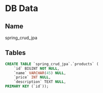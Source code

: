 # DB Data

## Name
spring_crud_jpa

## Tables
```sql
CREATE TABLE `spring_crud_jpa`.`products` (
    `id` BIGINT NOT NULL,
    `name` VARCHAR(45) NULL,
    `price` INT NULL,
    `description` TEXT NULL,
PRIMARY KEY (`id`));
```